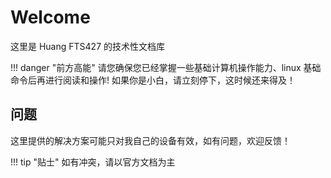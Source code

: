 # Welcome

这里是 Huang FTS427 的技术性文档库

!!! danger "前方高能"
    请您确保您已经掌握一些基础计算机操作能力、linux 基础命令后再进行阅读和操作! 如果你是小白，请立刻停下，这时候还来得及！

## 问题

这里提供的解决方案可能只对我自己的设备有效，如有问题，欢迎反馈！

!!! tip "贴士"
    如有冲突，请以官方文档为主
